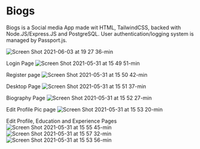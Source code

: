 # Biogs
Biogs is a Social media App made wit HTML, TailwindCSS, backed with Node.JS/Express.JS and PostgreSQL. User authentication/logging system is managed by Passport.js.


![Screen Shot 2021-06-03 at 19 27 36-min](https://user-images.githubusercontent.com/75132670/120679709-289c2580-c4a2-11eb-81bd-3bb942d81dd8.png)



Login Page
![Screen Shot 2021-05-31 at 15 49 51-min](https://user-images.githubusercontent.com/75132670/120213446-e2458d00-c23b-11eb-86e1-20b36ecf0441.png)


Register page
![Screen Shot 2021-05-31 at 15 50 42-min](https://user-images.githubusercontent.com/75132670/120213478-ec678b80-c23b-11eb-89ac-aeef05513066.png)


Desktop Page
![Screen Shot 2021-05-31 at 15 51 37-min](https://user-images.githubusercontent.com/75132670/120213547-02754c00-c23c-11eb-8fd9-77e2c1d45f19.png)


Biography Page
![Screen Shot 2021-05-31 at 15 52 27-min](https://user-images.githubusercontent.com/75132670/120213642-1b7dfd00-c23c-11eb-9ddc-aa5a0ffb464e.png)


Edit Profile Pic page
![Screen Shot 2021-05-31 at 15 53 20-min](https://user-images.githubusercontent.com/75132670/120213686-289aec00-c23c-11eb-9129-9b70793072a3.png)


Edit Profile, Education and Experience Pages
![Screen Shot 2021-05-31 at 15 55 45-min](https://user-images.githubusercontent.com/75132670/120213845-60099880-c23c-11eb-9bb5-6845d4e71bae.png)
![Screen Shot 2021-05-31 at 15 57 32-min](https://user-images.githubusercontent.com/75132670/120213848-61d35c00-c23c-11eb-8157-6420c3ad815c.png)
![Screen Shot 2021-05-31 at 15 53 56-min](https://user-images.githubusercontent.com/75132670/120213814-55e79a00-c23c-11eb-8177-148a92ad7520.png)
